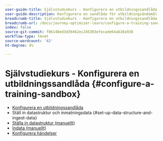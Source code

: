 ```yaml
---
user-guide-title: Självstudiekurs - Konfigurera en utbildningssandlåda
user-guide-description: Konfigurera en sandlåda för utbildningsändamål
breadcrumb-title: Självstudiekurs - Konfigurera en utbildningssandlåda
breadcrumb-url: /docs/journey-optimizer-learn/configure-a-training-sandbox/introduction-and-prerequisites.html
index: false
source-git-commit: f86140ed3d39462ec245303efecade64a610a938
workflow-type: tm+mt
source-wordcount: '42'
ht-degree: 4%

---
```



# Självstudiekurs - Konfigurera en utbildningssandlåda {#configure-a-training-sandbox}

+ [Konfigurera en utbildningssandlåda](/help/tutorial-configure-a-training-sandbox/introduction-and-prerequisites.md)
+ Ställ in datastruktur och inmatningsdata {#set-up-data-structure-and-ingest-data}
+ [Ställa in datastruktur (manuellt)](/help/tutorial-configure-a-training-sandbox/manual-data-set-up.md)
+ [Indata (manuellt)](/help/tutorial-configure-a-training-sandbox/manual-data-ingestion.md)
+ [Konfigurera händelser](/help/tutorial-configure-a-training-sandbox/configure-events.md)
